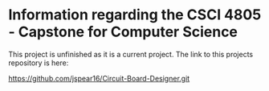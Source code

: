 # Information regarding the CSCI 4805 - Capstone for Computer Science

This project is unfinished as it is a current project. The link to this projects repository is here:

https://github.com/jspear16/Circuit-Board-Designer.git



